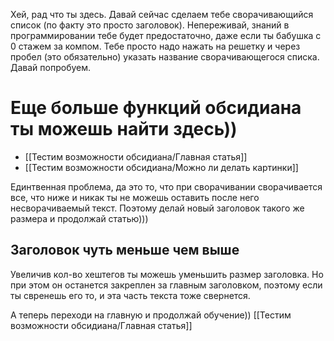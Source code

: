 Хей, рад что ты здесь. Давай сейчас сделаем тебе сворачивающийся список (по факту это просто заголовок). Непереживай, знаний в программировании тебе будет предостаточно, даже если ты бабушка с 0 стажем за компом. Тебе просто надо нажать на решетку и через пробел (это обязательно) указать название сворачивающегося списка. Давай попробуем.

# Еще больше функций обсидиана ты можешь найти здесь))
- [[Тестим возможности обсидиана/Главная статья]]
- [[Тестим возможности обсидиана/Можно ли делать картинки]] 


Единтвенная проблема, да это то, что при сворачивании сворачивается все, что ниже и никак ты не можешь оставить после него несворачиваемый текст. Поэтому делай новый заголовок такого же размера и продолжай статью)))

## Заголовок чуть меньше чем выше
Увеличив кол-во хештегов ты можешь уменьшить размер заголовка. Но при этом он останется закреплен за главным заголовком, поэтому если ты свренешь его то, и эта часть текста тоже свернется.



А теперь переходи на главную и продолжай обучение)) [[Тестим возможности обсидиана/Главная статья]]